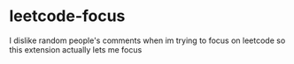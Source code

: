 # leetcode-focus


I dislike random people's comments when im trying to focus on leetcode so this extension actually lets me focus
